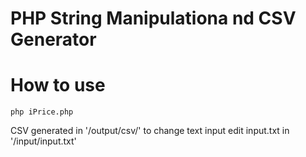 # PHP String Manipulationa nd CSV Generator
# How to use

```
php iPrice.php
```

CSV generated in '/output/csv/'
to change text input edit input.txt in '/input/input.txt'